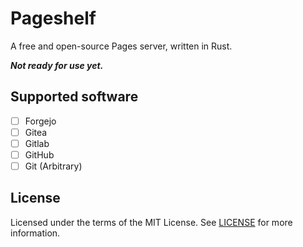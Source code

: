 # Pageshelf

A free and open-source Pages server, written in Rust.

***Not ready for use yet.***

## Supported software

- [ ] Forgejo
- [ ] Gitea
- [ ] Gitlab
- [ ] GitHub
- [ ] Git (Arbitrary)
  
## License

Licensed under the terms of the MIT License. See [LICENSE](./LICENSE) for more information.

